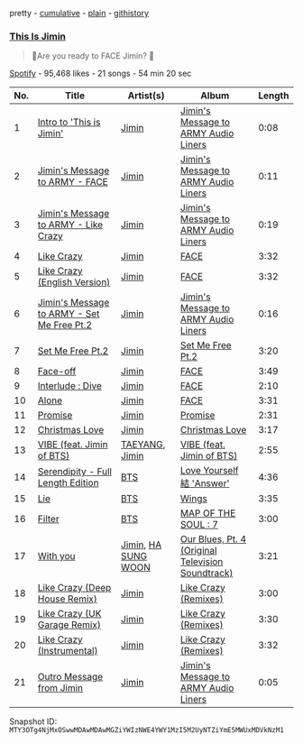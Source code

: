 pretty - [cumulative](/playlists/cumulative/37i9dQZF1DX7H4XpyC9TgJ.md) - [plain](/playlists/plain/37i9dQZF1DX7H4XpyC9TgJ) - [githistory](https://github.githistory.xyz/mackorone/spotify-playlist-archive/blob/main/playlists/plain/37i9dQZF1DX7H4XpyC9TgJ)

### [This Is Jimin](https://open.spotify.com/playlist/37i9dQZF1DX7H4XpyC9TgJ)

> Are you ready to FACE Jimin? 💜

[Spotify](https://open.spotify.com/user/spotify) - 95,468 likes - 21 songs - 54 min 20 sec

| No. | Title | Artist(s) | Album | Length |
|---|---|---|---|---|
| 1 | [Intro to 'This is Jimin'](https://open.spotify.com/track/6EFMY32aseg0jFvZHOIasw) | [Jimin](https://open.spotify.com/artist/1oSPZhvZMIrWW5I41kPkkY) | [Jimin's Message to ARMY Audio Liners](https://open.spotify.com/album/5fIF312v4RxkHnD4EHUVLV) | 0:08 |
| 2 | [Jimin's Message to ARMY \- FACE](https://open.spotify.com/track/6awvd3C4Jz3E5UkuMhl1Im) | [Jimin](https://open.spotify.com/artist/1oSPZhvZMIrWW5I41kPkkY) | [Jimin's Message to ARMY Audio Liners](https://open.spotify.com/album/5fIF312v4RxkHnD4EHUVLV) | 0:11 |
| 3 | [Jimin's Message to ARMY \- Like Crazy](https://open.spotify.com/track/6boszEanA95tJosUwAjbbk) | [Jimin](https://open.spotify.com/artist/1oSPZhvZMIrWW5I41kPkkY) | [Jimin's Message to ARMY Audio Liners](https://open.spotify.com/album/5fIF312v4RxkHnD4EHUVLV) | 0:19 |
| 4 | [Like Crazy](https://open.spotify.com/track/3Ua0m0YmEjrMi9XErKcNiR) | [Jimin](https://open.spotify.com/artist/1oSPZhvZMIrWW5I41kPkkY) | [FACE](https://open.spotify.com/album/4xc3Lc9yASZgEJGH7acWMB) | 3:32 |
| 5 | [Like Crazy \(English Version\)](https://open.spotify.com/track/0u8rZGtXJrLtiSe34FPjGG) | [Jimin](https://open.spotify.com/artist/1oSPZhvZMIrWW5I41kPkkY) | [FACE](https://open.spotify.com/album/4xc3Lc9yASZgEJGH7acWMB) | 3:32 |
| 6 | [Jimin's Message to ARMY \- Set Me Free Pt.2](https://open.spotify.com/track/3cz0CnRD14qlRoHgdFswxK) | [Jimin](https://open.spotify.com/artist/1oSPZhvZMIrWW5I41kPkkY) | [Jimin's Message to ARMY Audio Liners](https://open.spotify.com/album/5fIF312v4RxkHnD4EHUVLV) | 0:16 |
| 7 | [Set Me Free Pt.2](https://open.spotify.com/track/59hBR0BCtJsfIbV9VzCVAp) | [Jimin](https://open.spotify.com/artist/1oSPZhvZMIrWW5I41kPkkY) | [Set Me Free Pt.2](https://open.spotify.com/album/781fDX4OibkZA9fj56Ycbz) | 3:20 |
| 8 | [Face\-off](https://open.spotify.com/track/3OdIiWnYRHPYtC313Z0Bwy) | [Jimin](https://open.spotify.com/artist/1oSPZhvZMIrWW5I41kPkkY) | [FACE](https://open.spotify.com/album/4xc3Lc9yASZgEJGH7acWMB) | 3:49 |
| 9 | [Interlude : Dive](https://open.spotify.com/track/2qg2jy3v50RwfV5FAqG3a2) | [Jimin](https://open.spotify.com/artist/1oSPZhvZMIrWW5I41kPkkY) | [FACE](https://open.spotify.com/album/4xc3Lc9yASZgEJGH7acWMB) | 2:10 |
| 10 | [Alone](https://open.spotify.com/track/5Hfnps0jaWFpYg55WOPexG) | [Jimin](https://open.spotify.com/artist/1oSPZhvZMIrWW5I41kPkkY) | [FACE](https://open.spotify.com/album/4xc3Lc9yASZgEJGH7acWMB) | 3:31 |
| 11 | [Promise](https://open.spotify.com/track/2RUcwyW74Sv4VracHFrKdh) | [Jimin](https://open.spotify.com/artist/1oSPZhvZMIrWW5I41kPkkY) | [Promise](https://open.spotify.com/album/7zugzVgHDiDlcwvsLxz43A) | 2:31 |
| 12 | [Christmas Love](https://open.spotify.com/track/5oaQsszgxYAdABuXoWEOUe) | [Jimin](https://open.spotify.com/artist/1oSPZhvZMIrWW5I41kPkkY) | [Christmas Love](https://open.spotify.com/album/75uqqeXpDMUOpWfrPmCubF) | 3:17 |
| 13 | [VIBE \(feat\. Jimin of BTS\)](https://open.spotify.com/track/61AZsmFB3VoJdmraMk5ZSn) | [TAEYANG](https://open.spotify.com/artist/6udveWUgX4vu75FF0DTrXV), [Jimin](https://open.spotify.com/artist/1oSPZhvZMIrWW5I41kPkkY) | [VIBE \(feat\. Jimin of BTS\)](https://open.spotify.com/album/3qUOk1Se3Oopu5pUlHTjVJ) | 2:55 |
| 14 | [Serendipity \- Full Length Edition](https://open.spotify.com/track/1dS4l6xmdgEhCZTAhdOm4N) | [BTS](https://open.spotify.com/artist/3Nrfpe0tUJi4K4DXYWgMUX) | [Love Yourself 結 'Answer'](https://open.spotify.com/album/43wFM1HquliY3iwKWzPN4y) | 4:36 |
| 15 | [Lie](https://open.spotify.com/track/1nWB8isqs2tviWk20G5pow) | [BTS](https://open.spotify.com/artist/3Nrfpe0tUJi4K4DXYWgMUX) | [Wings](https://open.spotify.com/album/1vhNGBTFoaSTLbHjPGFIlF) | 3:35 |
| 16 | [Filter](https://open.spotify.com/track/4bZZVcgWWMWPBwzTTp642w) | [BTS](https://open.spotify.com/artist/3Nrfpe0tUJi4K4DXYWgMUX) | [MAP OF THE SOUL : 7](https://open.spotify.com/album/5W1XY5ucNATjTULERvXx9j) | 3:00 |
| 17 | [With you](https://open.spotify.com/track/2gzhQaCTeNgxpeB2TPllyY) | [Jimin](https://open.spotify.com/artist/1oSPZhvZMIrWW5I41kPkkY), [HA SUNG WOON](https://open.spotify.com/artist/3OBkZ9NG8F0Fn4oNpg0yuU) | [Our Blues, Pt\. 4 \(Original Television Soundtrack\)](https://open.spotify.com/album/3Zu8uym76sjmYEGTFsXnSy) | 3:21 |
| 18 | [Like Crazy \(Deep House Remix\)](https://open.spotify.com/track/6D90VTeGEWYX5AkAtjHZh1) | [Jimin](https://open.spotify.com/artist/1oSPZhvZMIrWW5I41kPkkY) | [Like Crazy \(Remixes\)](https://open.spotify.com/album/639nejcoHHwxJCKqr35ww2) | 3:00 |
| 19 | [Like Crazy \(UK Garage Remix\)](https://open.spotify.com/track/5tDxLjAnkojfnXnjOk6mvh) | [Jimin](https://open.spotify.com/artist/1oSPZhvZMIrWW5I41kPkkY) | [Like Crazy \(Remixes\)](https://open.spotify.com/album/639nejcoHHwxJCKqr35ww2) | 3:30 |
| 20 | [Like Crazy \(Instrumental\)](https://open.spotify.com/track/0cxhv3PpIkmREXqobuB0zG) | [Jimin](https://open.spotify.com/artist/1oSPZhvZMIrWW5I41kPkkY) | [Like Crazy \(Remixes\)](https://open.spotify.com/album/639nejcoHHwxJCKqr35ww2) | 3:32 |
| 21 | [Outro Message from Jimin](https://open.spotify.com/track/1uCSqZZIan266XTbkmTCCV) | [Jimin](https://open.spotify.com/artist/1oSPZhvZMIrWW5I41kPkkY) | [Jimin's Message to ARMY Audio Liners](https://open.spotify.com/album/5fIF312v4RxkHnD4EHUVLV) | 0:05 |

Snapshot ID: `MTY3OTg4NjMxOSwwMDAwMDAwMGZiYWIzNWE4YWY1MzI5M2UyNTZiYmE5MWUxMDVkNzM1`
